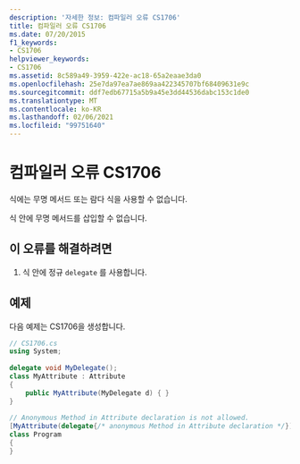 ```yaml
---
description: '자세한 정보: 컴파일러 오류 CS1706'
title: 컴파일러 오류 CS1706
ms.date: 07/20/2015
f1_keywords:
- CS1706
helpviewer_keywords:
- CS1706
ms.assetid: 8c589a49-3959-422e-ac18-65a2eaae3da0
ms.openlocfilehash: 25e7da97ea7ae869aa422345707bf68409631e9c
ms.sourcegitcommit: ddf7edb67715a5b9a45e3dd44536dabc153c1de0
ms.translationtype: MT
ms.contentlocale: ko-KR
ms.lasthandoff: 02/06/2021
ms.locfileid: "99751640"
---
```

# <a name="compiler-error-cs1706"></a>컴파일러 오류 CS1706

식에는 무명 메서드 또는 람다 식을 사용할 수 없습니다.  
  
 식 안에 무명 메서드를 삽입할 수 없습니다.  
  
## <a name="to-correct-this-error"></a>이 오류를 해결하려면  
  
1. 식 안에 정규 `delegate` 를 사용합니다.  
  
## <a name="example"></a>예제  

 다음 예제는 CS1706을 생성합니다.  
  
```csharp  
// CS1706.cs  
using System;  
  
delegate void MyDelegate();  
class MyAttribute : Attribute  
{  
    public MyAttribute(MyDelegate d) { }  
}  
  
// Anonymous Method in Attribute declaration is not allowed.  
[MyAttribute(delegate{/* anonymous Method in Attribute declaration */})]  // CS1706  
class Program  
{  
}  
```
